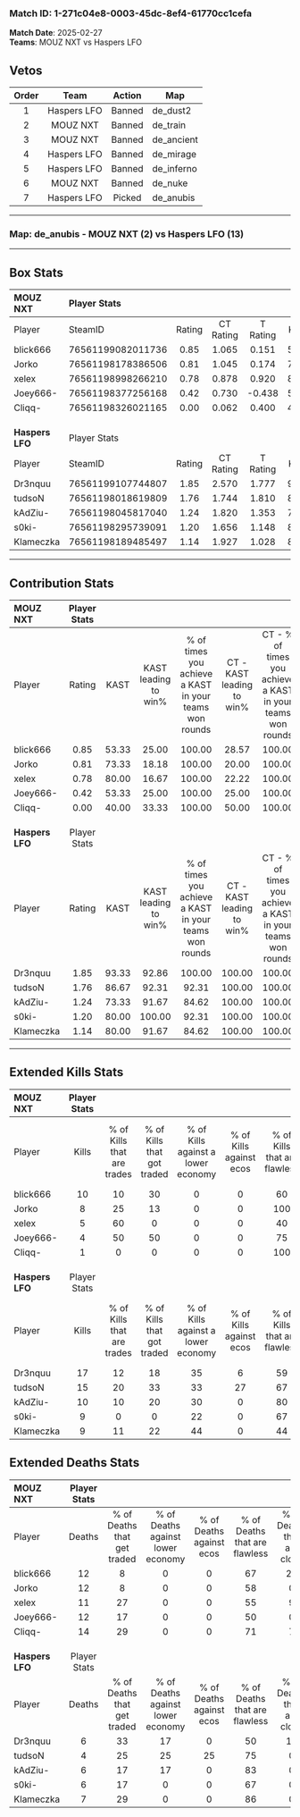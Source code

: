 ### Match ID: 1-271c04e8-0003-45dc-8ef4-61770cc1cefa  
**Match Date**: 2025-02-27  
**Teams**: MOUZ NXT vs Haspers LFO  

## Vetos  

| Order | Team | Action | Map |
| :---: | :--: | :----: | --- |
| 1 | Haspers LFO | Banned | de_dust2 |
| 2 | MOUZ NXT | Banned | de_train |
| 3 | MOUZ NXT | Banned | de_ancient |
| 4 | Haspers LFO | Banned | de_mirage |
| 5 | Haspers LFO | Banned | de_inferno |
| 6 | MOUZ NXT | Banned | de_nuke |
| 7 | Haspers LFO | Picked | de_anubis |

---  

### **Map**: de_anubis - MOUZ NXT (2) vs Haspers LFO (13)  
---  

## Box Stats  

| **MOUZ NXT**    | Player Stats      |        |           |          |       |       |       |         |        |      |     |
| :- | :- | :-: | :-: | :-: | :-: | :-: | :-: | :-: | :-: | :-: | :-: |
| Player          | SteamID           | Rating | CT Rating | T Rating | KAST  |  ADR  | Kills | Assists | Deaths | K/D  | HS% |
| blick666        | 76561199082011736 |  0.85  |   1.065   |  0.151   | 53.33 | 76.8  |  10   |    0    |   12   | 0.83 | 20  |
| Jorko           | 76561198178386506 |  0.81  |   1.045   |  0.174   | 73.33 | 55.0  |   8   |    1    |   12   | 0.67 | 50  |
| xelex           | 76561198998266210 |  0.78  |   0.878   |  0.920   | 80.00 | 60.9  |   5   |    6    |   11   | 0.45 | 60  |
| Joey666-        | 76561198377256168 |  0.42  |   0.730   |  -0.438  | 53.33 | 46.7  |   4   |    3    |   12   | 0.33 | 25  |
| Cliqq-          | 76561198326021165 |  0.00  |   0.062   |  0.400   | 40.00 | 23.0  |   1   |    0    |   14   | 0.07 |  0  |
|                 |                   |        |           |          |       |       |       |         |        |      |     |
|                 |                   |        |           |          |       |       |       |         |        |      |     |
|                 |                   |        |           |          |       |       |       |         |        |      |     |
| **Haspers LFO** | Player Stats      |        |           |          |       |       |       |         |        |      |     |
| Player          | SteamID           | Rating | CT Rating | T Rating | KAST  |  ADR  | Kills | Assists | Deaths | K/D  | HS% |
| Dr3nquu         | 76561199107744807 |  1.85  |   2.570   |  1.777   | 93.33 | 103.9 |  17   |    2    |   6    | 2.83 | 76  |
| tudsoN          | 76561198018619809 |  1.76  |   1.744   |  1.810   | 86.67 | 101.5 |  15   |    3    |   4    | 3.75 | 33  |
| kAdZiu-         | 76561198045817040 |  1.24  |   1.820   |  1.353   | 73.33 | 81.4  |  10   |    3    |   6    | 1.67 | 70  |
| s0ki-           | 76561198295739091 |  1.20  |   1.656   |  1.148   | 80.00 | 66.6  |   9   |    6    |   6    | 1.50 | 88  |
| Klameczka       | 76561198189485497 |  1.14  |   1.927   |  1.028   | 80.00 | 66.7  |   9   |    1    |   7    | 1.29 | 22  |
---  

## Contribution Stats  

| **MOUZ NXT**    | Player Stats |       |                      |                                                        |                           |                                                             |                          |                                                            |
| :- | :-: | :-: | :-: | :-: | :-: | :-: | :-: | :-: |
| Player          |    Rating    | KAST  | KAST leading to win% | % of times you achieve a KAST in your teams won rounds | CT - KAST leading to win% | CT - % of times you achieve a KAST in your teams won rounds | T - KAST leading to win% | T - % of times you achieve a KAST in your teams won rounds |
| blick666        |     0.85     | 53.33 |        25.00         |                         100.00                         |           28.57           |                           100.00                            |           0.00           |                            0.00                            |
| Jorko           |     0.81     | 73.33 |        18.18         |                         100.00                         |           20.00           |                           100.00                            |           0.00           |                            0.00                            |
| xelex           |     0.78     | 80.00 |        16.67         |                         100.00                         |           22.22           |                           100.00                            |           0.00           |                            0.00                            |
| Joey666-        |     0.42     | 53.33 |        25.00         |                         100.00                         |           25.00           |                           100.00                            |           0.00           |                            0.00                            |
| Cliqq-          |     0.00     | 40.00 |        33.33         |                         100.00                         |           50.00           |                           100.00                            |           0.00           |                            0.00                            |
|                 |              |       |                      |                                                        |                           |                                                             |                          |                                                            |
|                 |              |       |                      |                                                        |                           |                                                             |                          |                                                            |
|                 |              |       |                      |                                                        |                           |                                                             |                          |                                                            |
| **Haspers LFO** | Player Stats |       |                      |                                                        |                           |                                                             |                          |                                                            |
| Player          |    Rating    | KAST  | KAST leading to win% | % of times you achieve a KAST in your teams won rounds | CT - KAST leading to win% | CT - % of times you achieve a KAST in your teams won rounds | T - KAST leading to win% | T - % of times you achieve a KAST in your teams won rounds |
| Dr3nquu         |     1.85     | 93.33 |        92.86         |                         100.00                         |          100.00           |                           100.00                            |          90.91           |                           100.00                           |
| tudsoN          |     1.76     | 86.67 |        92.31         |                         92.31                          |          100.00           |                           100.00                            |          90.00           |                           90.00                            |
| kAdZiu-         |     1.24     | 73.33 |        91.67         |                         84.62                          |          100.00           |                           100.00                            |          88.89           |                           80.00                            |
| s0ki-           |     1.20     | 80.00 |        100.00        |                         92.31                          |          100.00           |                           100.00                            |          100.00          |                           90.00                            |
| Klameczka       |     1.14     | 80.00 |        91.67         |                         84.62                          |          100.00           |                           100.00                            |          88.89           |                           80.00                            |
---  

## Extended Kills Stats  

| **MOUZ NXT**    | Player Stats |                            |                            |                                    |                         |                              |                                 |                                       |                    |           |
| :- | :-: | :-: | :-: | :-: | :-: | :-: | :-: | :-: | :-: | :-: |
| Player          |    Kills     | % of Kills that are trades | % of Kills that got traded | % of Kills against a lower economy | % of Kills against ecos | % of Kills that are flawless | % of Kills that are close duels | % of Kills that are assisted by flash | Pistol Round Kills | AWP Kills |
| blick666        |      10      |             10             |             30             |                 0                  |            0            |              60              |               10                |                  10                   |         0          |     0     |
| Jorko           |      8       |             25             |             13             |                 0                  |            0            |             100              |                0                |                   0                   |         2          |     4     |
| xelex           |      5       |             60             |             0              |                 0                  |            0            |              40              |                0                |                   0                   |         0          |     0     |
| Joey666-        |      4       |             50             |             50             |                 0                  |            0            |              75              |                0                |                  25                   |         0          |     0     |
| Cliqq-          |      1       |             0              |             0              |                 0                  |            0            |             100              |                0                |                   0                   |         0          |     0     |
|                 |              |                            |                            |                                    |                         |                              |                                 |                                       |                    |           |
|                 |              |                            |                            |                                    |                         |                              |                                 |                                       |                    |           |
|                 |              |                            |                            |                                    |                         |                              |                                 |                                       |                    |           |
| **Haspers LFO** | Player Stats |                            |                            |                                    |                         |                              |                                 |                                       |                    |           |
| Player          |    Kills     | % of Kills that are trades | % of Kills that got traded | % of Kills against a lower economy | % of Kills against ecos | % of Kills that are flawless | % of Kills that are close duels | % of Kills that are assisted by flash | Pistol Round Kills | AWP Kills |
| Dr3nquu         |      17      |             12             |             18             |                 35                 |            6            |              59              |                6                |                  12                   |         2          |     0     |
| tudsoN          |      15      |             20             |             33             |                 33                 |           27            |              67              |                7                |                   0                   |         2          |     8     |
| kAdZiu-         |      10      |             10             |             20             |                 30                 |            0            |              80              |               10                |                  10                   |         4          |     0     |
| s0ki-           |      9       |             0              |             0              |                 22                 |            0            |              67              |                0                |                   0                   |         2          |     0     |
| Klameczka       |      9       |             11             |             22             |                 44                 |            0            |              44              |               22                |                   0                   |         0          |     0     |
## Extended Deaths Stats  

| **MOUZ NXT**    | Player Stats |                             |                                   |                          |                               |                            |                           |               |
| :- | :-: | :-: | :-: | :-: | :-: | :-: | :-: | :-: |
| Player          |    Deaths    | % of Deaths that get traded | % of Deaths against lower economy | % of Deaths against ecos | % of Deaths that are flawless | % of Deaths that are close | % of Deaths while blinded | Deaths to AWP |
| blick666        |      12      |              8              |                 0                 |            0             |              67               |             25             |             0             |       2       |
| Jorko           |      12      |              8              |                 0                 |            0             |              58               |             0              |             0             |       3       |
| xelex           |      11      |             27              |                 0                 |            0             |              55               |             9              |             0             |       1       |
| Joey666-        |      12      |             17              |                 0                 |            0             |              50               |             0              |             8             |       1       |
| Cliqq-          |      14      |             29              |                 0                 |            0             |              71               |             7              |            14             |       1       |
|                 |              |                             |                                   |                          |                               |                            |                           |               |
|                 |              |                             |                                   |                          |                               |                            |                           |               |
|                 |              |                             |                                   |                          |                               |                            |                           |               |
| **Haspers LFO** | Player Stats |                             |                                   |                          |                               |                            |                           |               |
| Player          |    Deaths    | % of Deaths that get traded | % of Deaths against lower economy | % of Deaths against ecos | % of Deaths that are flawless | % of Deaths that are close | % of Deaths while blinded | Deaths to AWP |
| Dr3nquu         |      6       |             33              |                17                 |            0             |              50               |             17             |             0             |       0       |
| tudsoN          |      4       |             25              |                25                 |            25            |              75               |             0              |             0             |       0       |
| kAdZiu-         |      6       |             17              |                17                 |            0             |              83               |             0              |            17             |       2       |
| s0ki-           |      6       |             17              |                 0                 |            0             |              67               |             0              |            17             |       1       |
| Klameczka       |      7       |             29              |                 0                 |            0             |              86               |             0              |             0             |       1       |
